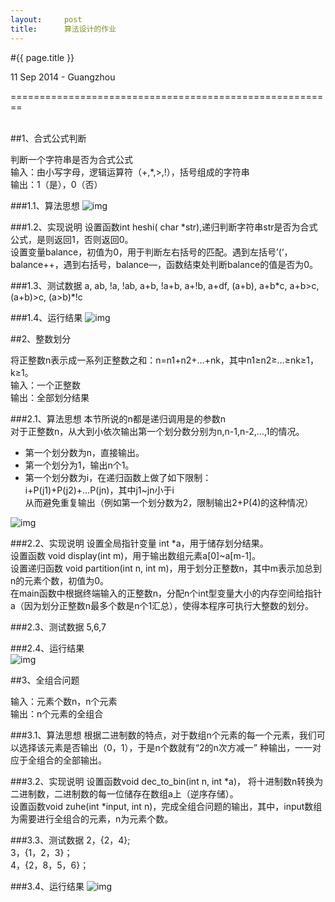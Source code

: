 ```yaml
---
layout:     post
title:      算法设计的作业
---
```


#{{ page.title }}  
<p class="meta">11 Sep 2014 - Guangzhou</p> 

========================================================  
<br>

##1、合式公式判断

判断一个字符串是否为合式公式  
输入：由小写字母，逻辑运算符（+,*,>,!），括号组成的字符串  
输出：1（是），0（否）

###1.1、算法思想
![img][1.1]

###1.2、实现说明
设置函数int heshi( char *str),递归判断字符串str是否为合式公式，是则返回1，否则返回0。  
设置变量balance，初值为0，用于判断左右括号的匹配。遇到左括号’(‘，balance++，遇到右括号，balance—，函数结束处判断balance的值是否为0。


###1.3、测试数据
a, ab, !a, !ab, a+b, !a+b, a+!b, a+df, (a+b), a+b\*c, a+b>c, (a+b)>c, (a>b)*!c  

###1.4、运行结果
![img][1.4]

##2、整数划分

将正整数n表示成一系列正整数之和：n=n1+n2+…+nk，其中n1≥n2≥…≥nk≥1，k≥1。  
输入：一个正整数  
输出：全部划分结果  

###2.1、算法思想
本节所说的n都是递归调用是的参数n  
对于正整数n，从大到小依次输出第一个划分数分别为n,n-1,n-2,…,1的情况。  

* 第一个划分数为n，直接输出。
* 第一个划分为1，输出n个1。
* 第一个划分数为i，在递归函数上做了如下限制：  
  i+P(j1)+P(j2)+…P(jn)，其中j1~jn小于i  
  从而避免重复输出（例如第一个划分数为2，限制输出2+P(4)的这种情况）  

![img][2.1]

###2.2、实现说明
设置全局指针变量 int *a，用于储存划分结果。  
设置函数 void display(int m)，用于输出数组元素a[0]~a[m-1]。  
设置递归函数 void partition(int n, int m)，用于划分正整数n，其中m表示加总到n的元素个数，初值为0。  
在main函数中根据终端输入的正整数n，分配n个int型变量大小的内存空间给指针a（因为划分正整数n最多个数是n个1汇总），使得本程序可执行大整数的划分。  

###2.3、测试数据
5,6,7

###2.4、运行结果  
![img][2.4]

##3、全组合问题

输入：元素个数n，n个元素   
输出：n个元素的全组合  

###3.1、算法思想
根据二进制数的特点，对于数组n个元素的每一个元素，我们可以选择该元素是否输出（0，1），于是n个数就有“2的n次方减一” 种输出，一一对应于全组合的全部输出。


###3.2、实现说明
设置函数void dec_to_bin(int n, int \*a)， 将十进制数n转换为二进制数，二进制数的每一位储存在数组a上（逆序存储）。  
设置函数void zuhe(int \*input, int n)，完成全组合问题的输出，其中，input数组为需要进行全组合的元素，n为元素个数。  

###3.3、测试数据
2，{2，4};  
3，{1，2，3}；  
4，{2，8，5，6}；

###3.4、运行结果
![img][3.4]

[1.1]: /images/alg/alg_1.1.png
[1.4]: /images/alg/alg_1.4.png
[2.1]: /images/alg/alg_2.1.png
[2.4]: /images/alg/alg_2.4.png
[3.4]: /images/alg/alg_3.4.png
